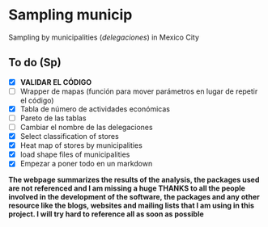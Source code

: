 Sampling municip
================

Sampling by municipalities (*delegaciones*) in Mexico City

To do (Sp)
----------

- [X] __VALIDAR EL CÓDIGO__
- [ ] Wrapper de mapas (función para mover parámetros en lugar de repetir el código)
- [X] Tabla de número de actividades económicas
- [ ] Pareto de las tablas
- [ ] Cambiar el nombre de las delegaciones
- [X] Select classification of stores
- [X] Heat map of stores by municipalities
- [X] load shape files of municipalities
- [X] Empezar a poner todo en un markdown

**The webpage summarizes the results of the analysis, the packages used are not referenced and I am missing a huge THANKS to all the people involved in the development of the software, the packages and any other resource like the blogs, websites and mailing lists that I am using in this project. I will try hard to reference all as soon as possible**

